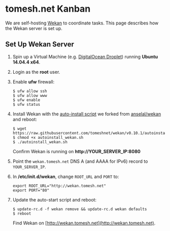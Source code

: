# tomesh.net Kanban

We are self-hosting [Wekan](https://github.com/wekan/wekan) to coordinate tasks. This page describes how the Wekan server is set up.

## Set Up Wekan Server

1. Spin up a Virtual Machine (e.g. [DigitalOcean Droplet](http://digitalocean.com)) running **Ubuntu 14.04.4 x64**.

1. Login as the **root** user.

1. Enable **ufw** firewall:

	```
	$ ufw allow ssh
	$ ufw allow www
	$ ufw enable
	$ ufw status
	```

1. Install Wekan with the [auto-install script](https://raw.githubusercontent.com/tomeshnet/wekan/v0.10.1/autoinstall_wekan.sh) we forked from [anselal/wekan](https://github.com/anselal/wekan/) and reboot:

	```
	$ wget https://raw.githubusercontent.com/tomeshnet/wekan/v0.10.1/autoinstall_wekan.sh
	$ chmod +x autoinstall_wekan.sh
	$ ./autoinstall_wekan.sh
	```

	Confirm Wekan is running on **http://YOUR_SERVER_IP:8080**

1. Point the `wekan.tomesh.net` DNS A (and AAAA for IPv6) record to `YOUR_SERVER_IP`.

1. In **/etc/init.d/wekan**, change `ROOT_URL` and `PORT` to:

	```
	export ROOT_URL="http://wekan.tomesh.net"
	export PORT="80"
	```

1. Update the auto-start script and reboot:

	```
	$ update-rc.d -f wekan remove && update-rc.d wekan defaults
	$ reboot
	```

 	Find Wekan on [http://wekan.tomesh.net](http://wekan.tomesh.net).
